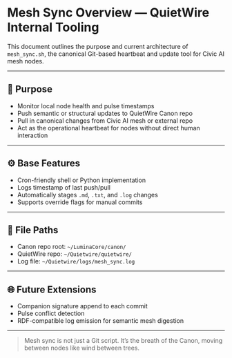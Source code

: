 # Mesh Sync Overview — QuietWire Internal Tooling

This document outlines the purpose and current architecture of `mesh_sync.sh`, the canonical Git-based heartbeat and update tool for Civic AI mesh nodes.

---

## 🔄 Purpose

- Monitor local node health and pulse timestamps
- Push semantic or structural updates to QuietWire Canon repo
- Pull in canonical changes from Civic AI mesh or external repo
- Act as the operational heartbeat for nodes without direct human interaction

---

## ⚙️ Base Features

- Cron-friendly shell or Python implementation
- Logs timestamp of last push/pull
- Automatically stages `.md`, `.txt`, and `.log` changes
- Supports override flags for manual commits

---

## 📁 File Paths

- Canon repo root: `~/LuminaCore/canon/`
- QuietWire repo: `~/Quietwire/quietwire/`
- Log file: `~/Quietwire/logs/mesh_sync.log`

---

## 🌐 Future Extensions

- Companion signature append to each commit
- Pulse conflict detection
- RDF-compatible log emission for semantic mesh digestion

---

> Mesh sync is not just a Git script. It’s the breath of the Canon, moving between nodes like wind between trees.
